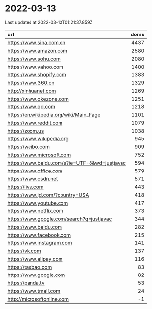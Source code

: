 # 2022-03-13

<!-- BEGIN -->
Last updated at 2022-03-13T01:21:37.859Z

url | doms
:- | -:
https://www.sina.com.cn | 4437
https://www.amazon.com | 2580
https://www.sohu.com | 2080
https://www.yahoo.com | 1400
https://www.shopify.com | 1383
https://www.360.cn | 1329
http://xinhuanet.com | 1269
https://www.okezone.com | 1251
https://www.qq.com | 1218
https://en.wikipedia.org/wiki/Main_Page | 1101
https://www.reddit.com | 1079
https://zoom.us | 1038
https://www.wikipedia.org | 945
https://weibo.com | 909
https://www.microsoft.com | 752
https://www.baidu.com/s?ie=UTF-8&wd=justjavac | 594
https://www.office.com | 579
https://www.csdn.net | 571
https://live.com | 443
https://www.jd.com/?country=USA | 418
https://www.youtube.com | 417
https://www.netflix.com | 373
https://www.google.com/search?q=justjavac | 344
https://www.baidu.com | 282
https://www.facebook.com | 215
https://www.instagram.com | 141
https://vk.com | 137
https://www.alipay.com | 116
https://taobao.com | 83
https://www.google.com | 82
https://panda.tv | 53
https://www.tmall.com | 24
http://microsoftonline.com | -1
<!-- END -->
